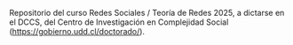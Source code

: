 Repositorio del curso Redes Sociales / Teoría de Redes 2025, a dictarse en el DCCS, del Centro de Investigación en Complejidad Social (https://gobierno.udd.cl/doctorado/).
